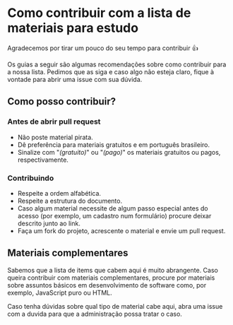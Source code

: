 # Como contribuir com a lista de materiais para estudo

Agradecemos por tirar um pouco do seu tempo para contribuir 👍

Os guias a seguir são algumas recomendações sobre como contribuir para a nossa lista. Pedimos que as siga e caso algo não esteja claro, fique à vontade para abrir uma issue com sua dúvida.

## Como posso contribuir?

### Antes de abrir pull request

- Não poste material pirata.
- Dê preferência para materiais gratuitos e em português brasileiro.
- Sinalize com "_(gratuito)_" ou "_(pago)_" os materiais gratuitos ou pagos, respectivamente.

### Contribuindo

- Respeite a ordem alfabética.
- Respeite a estrutura do documento.
- Caso algum material necessite de algum passo especial antes do acesso (por exemplo, um cadastro num formulário) procure deixar descrito junto ao link.
- Faça um fork do projeto, acrescente o material e envie um pull request.

## Materiais complementares

Sabemos que a lista de items que cabem aqui é muito abrangente. Caso queira contribuir com materiais complementares, procure por materiais sobre assuntos básicos em desenvolvimento de software como, por exemplo, JavaScript puro ou HTML.

Caso tenha dúvidas sobre qual tipo de material cabe aqui, abra uma issue com a duvida para que a administração possa tratar o caso.
